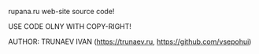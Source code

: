 rupana.ru web-site source code!

USE CODE OLNY WITH COPY-RIGHT!

AUTHOR: 
  TRUNAEV IVAN (https://trunaev.ru, https://github.com/vsepohui)
